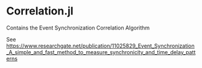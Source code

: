 # Correlation.jl
Contains the Event Synchronization Correlation Algorithm

See https://www.researchgate.net/publication/11025829_Event_Synchronization_A_simple_and_fast_method_to_measure_synchronicity_and_time_delay_patterns
